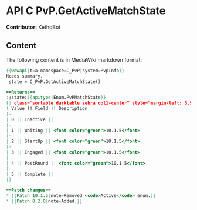 # API C PvP.GetActiveMatchState

**Contributor:** KethoBot

## Content

The following content is in MediaWiki markdown format:

```mediawiki
{{wowapi|t=a|namespace=C_PvP|system=PvpInfo}}
Needs summary.
 state = C_PvP.GetActiveMatchState()

==Returns==
:;state:{{apitype|Enum.PvPMatchState}}
{| class="sortable darktable zebra col1-center" style="margin-left: 3.9em"
! Value !! Field !! Description
|-
| 0 || Inactive || 
|-
| 1 || Waiting || <font color="green">10.1.5</font>
|-
| 2 || StartUp || <font color="green">10.1.5</font>
|-
| 3 || Engaged || <font color="green">10.1.5</font>
|-
| 4 || PostRound || <font color="green">10.1.5</font>
|-
| 5 || Complete || 
|}

==Patch changes==
* {{Patch 10.1.5|note=Removed <code>Active</code> enum.}}
* {{Patch 8.2.0|note=Added.}}
```